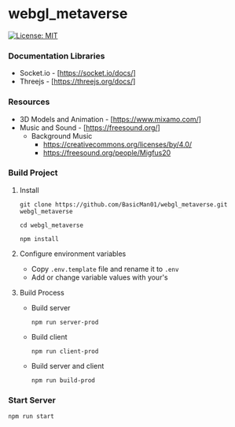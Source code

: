 # webgl_metaverse

[![License: MIT](https://img.shields.io/badge/License-MIT-blue.svg)](./LICENSE)

### Documentation Libraries ###
* Socket.io - [https://socket.io/docs/]
* Threejs - [https://threejs.org/docs/]

### Resources

* 3D Models and Animation - [https://www.mixamo.com/]
* Music and Sound - [https://freesound.org/]
	* Background Music
		* https://creativecommons.org/licenses/by/4.0/
		* https://freesound.org/people/Migfus20

### Build Project

1. Install
	```
	git clone https://github.com/BasicMan01/webgl_metaverse.git webgl_metaverse

	cd webgl_metaverse

	npm install
	```

2. Configure environment variables
	* Copy `.env.template` file and rename it to `.env`
	* Add or change variable values with your's

3. Build Process
	* Build server
		```
		npm run server-prod
		```
	* Build client
		```
		npm run client-prod
		```
	* Build server and client
		```
		npm run build-prod
		```


### Start Server ###

```
npm run start
```